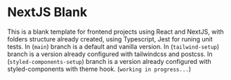 # NextJS Blank

This is a blank template for frontend projects using React and NextJS, with folders structure already created, using Typescript, Jest for runing unit tests.
In (`main`) branch is a default and vanilla version.
In (`tailwind-setup`) branch is a version already configured with tailwindcss and postcss.
In (`styled-components-setup`) branch is a version already configured with styled-components with theme hook. (`working in progress...`)
